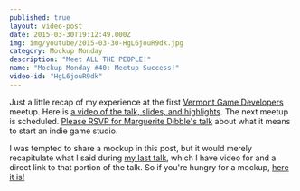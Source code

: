 ```yaml
---
published: true
layout: video-post
date: 2015-03-30T19:12:49.000Z
img: img/youtube/2015-03-30-HgL6jouR9dk.jpg
category: Mockup Monday
description: "Meet ALL THE PEOPLE!"
name: "Mockup Monday #40: Meetup Success!"
video-id: "HgL6jouR9dk"
---
```


Just a little recap of my experience at the first [Vermont Game
Developers](http://www.meetup.com/Vermont-Game-Developers/) meetup.  Here is [a video of the talk, slides, and highlights](http://seawisphunter.com/vtgd/2015/03/28/vermont-game-developers-1-introduction-and-mini-arcade-cabinet/).  The next meetup is scheduled.  [Please RSVP for Marguerite Dibble's talk](http://www.meetup.com/Vermont-Game-Developers/events/221463737/) about what it means to start an indie game studio.

I was tempted to share a mockup in this post, but it would merely recapitulate what I said during [my last talk](http://seawisphunter.com/vtgd/2015/03/28/vermont-game-developers-1-introduction-and-mini-arcade-cabinet/), which I have video for and a direct link to that portion of the talk.  So if you're hungry for a mockup, [here it is!](https://youtu.be/avEVj3BNGGs?t=33m33s)
